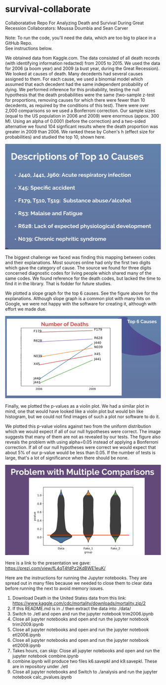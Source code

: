 # survival-collaborate
Collaboratative Repo For Analyzing Death and Survival During Great Recession
Collaborators: Moussa Doumbia and Sean Carver

Note: To run the code, you'll need the data, which are too big to place in a GitHub Repo.  
See instructions below.

We obtained data from Kaggle.com.  The data consisted of all death
records (with identifying information redacted) from 2005 to 2015.  We
used the data for 2006 (a boom year) and 2009 (a bust year, during the
Great Recession).  We looked at causes of death.  Many decedents had
several causes assigned to them.  For each cause, we used a binomial
model which assumed that each decedent had the same independent
probability of dying.  We performed inference for this probability,
testing the null hypothesis that the death probabilities were the
same (two-sample z-test for proportions, removing causes for which there were
fewer than 10 decedents, as required by the conditions of this test).
There were over 2,000 comparisons so we used a Bonferroni
correction.  Our sample sizes (equal to the US population in 2006 and
2009) were enormous (appox. 300 M).  Using an alpha of 0.0001 (before
the correction) and a two-sided alternative we found 104 signficant
results where the death proportion was greater in 2009 than 2006.  We
ranked these by Cohen's h (effect size for probabilities) and studied
the top 10, shown here.

![](fig/causes_and_explanations.png)

The biggest challenge we faced was finding this mapping between codes and
their explanations.  Most sources online had only the first two digits which
gave the category of cause.  The source we found for three digits concerned
diagnostic codes for living people which shared many of the same codes.  We found 
reference for the death codes, but lacked the time to find it in the library.  That
is fodder for future studies.

We plotted a slope graph for the top 6 causes.  See the figure above for the explanations.
Although slope graph is a common plot with many hits on Google, we were not happy with the
software for creating it, although with effort we made due.

![](fig/slope_graph.png)

Finally, we plotted the p-values as a violin plot.  We had a similar plot in mind, one 
that would have looked like a violin plot but would bin like histogram, but we could 
not find images of such a plot nor software to do it.

We plotted this p-value violins against two from the uniform distribution which we would expect
if all of our null hypotheses were correct.  The image suggests that many of them are not as
revealed by our tests.  The figure also reveals the problem with using alpha=0.05 instead of applying
a Bonferroni correction.  If all of our null hypotheses were correct we would expect that 
about 5% of our p-value would be less than 0.05.  If the number of tests is large, that's a lot 
of significance when there should be none.

![](fig/violins.png)

Here is a link to the presentation we gave: https://prezi.com/view/fL4qT4fdPz2KdBWE1euK/

Here are the instructions for running the Jupyter notebooks.  They are spread out in many 
files because we needed to close them to clear data before running the next to avoid 
memory issues.

1. Download Death in the United States data from this link: https://www.kaggle.com/cdc/mortality/downloads/mortality.zip/2 
2. If this README.md is in ./ then extract the data into ./data/
3. Switch to ./etl and open and run the jupyter notebook trim2006.ipynb       
4. Close all jupyter notebooks and open and run the jupyter notebook trim2009.ipynb
5. Close all jupyter notebooks and open and run the jupyter notebook etl2006.ipynb
6. Close all jupyter notebooks and open and run the jupyter notebook etl2009.ipynb
7. Takes hours, can skip: Close all jupyter notebooks and open and run the jupyter notebook combine.ipynb
8. combine.ipynb will produce two files k6.savepkl and k9.savepkl.  These are in repository under ./etl
9. Close all jupyter notebooks and Switch to ./analysis and run the jupyter notebook calc_pvalues.ipynb
